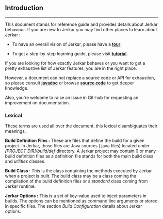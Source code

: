 ## Introduction
----

This document stands for reference guide and provides details about Jerkar behaviour. If you are new to Jerkar you may find other places to learn about Jerkar :  

* To have an overall vision of Jerkar, please have a [__tour__](http://jerkar.github.io/tour.html).

* To get a step-by-step learning guide, please visit [__tutorial__](http://jerkar.github.io/documentation/latest/getting-started.html).

If you are looking for how exactly Jerkar behaves or you want to get a pretty exhaustive list of Jerkar features, you are in the right place.

However, a document can not replace a source code or API for exhaustion, so please consult [__javadoc__](http://jerkar.github.io/javadoc/latest/index.html) or browse [__source code__](https://github.com/jerkar/jerkar/tree/master/org.jerkar.core) to get deeper knowledge. 

Also, you're welcome to raise an issue in Git-hub for requesting an improvement on documentation.

### Lexical

These terms are used all over the document, this lexical disambiguates their meanings.

<strong>Build Definition Files :</strong> These are files that define the build for a given project. In Jerkar, those files are Java sources (.java files) located under _[PROJECT DIR]/build/def_ directory. 
A Jerkar project may contain 0 or many build definition files as a definition file stands for both the main build class and _utilities_ classes.
  
<strong>Build Class :</strong> This is the class containing the methods executed by Jerkar when a project is built. 
The build class may be a class coming the compilation of the build definition files or a _standard_ class coming from Jerkar runtime.   
 
<strong>Jerkar Options :</strong> This is a set of key-value used to inject parameters in builds. The options can be mentioned as command line arguments or stored in specific files.
The section _Build Configuration_ details about Jerkar options.

